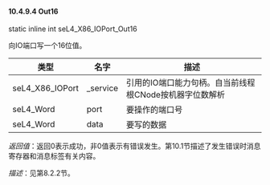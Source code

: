 #### 10.4.9.4  Out16

static inline int seL4_X86_IOPort_Out16

向IO端口写一个16位值。

类型 | 名字 | 描述
--- | --- | ---
seL4_X86_IOPort | _service | 引用的IO端口能力句柄。自当前线程根CNode按机器字位数解析
seL4_Word | port | 要操作的端口号
seL4_Word | data | 要写的数据

*返回值*：返回0表示成功，非0值表示有错误发生。第10.1节描述了发生错误时消息寄存器和消息标签有关内容。

*描述*：见第8.2.2节。
